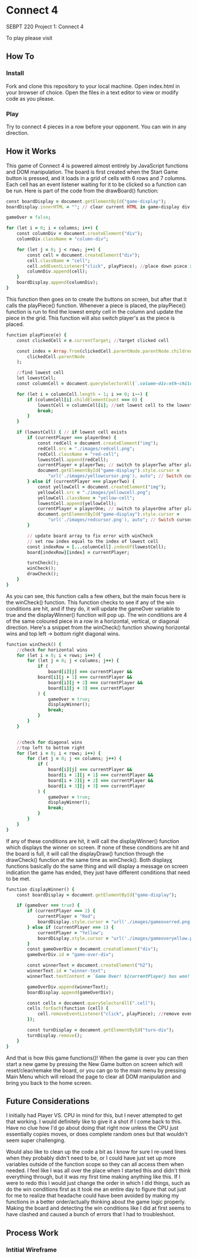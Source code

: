 # Connect 4

SEBPT 220 Project 1: Connect 4

To play please visit <url>

## How To

### Install

Fork and clone this repository to your local machine.
Open index.html in your browser of choice.
Open the files in a text editor to view or modify code as you please.

### Play

Try to connect 4 pieces in a row before your opponent. You can win in any direction.

## How it Works

This game of Connect 4 is powered almost entirely by JavaScript functions and DOM manipulation.
The board is first created when the Start Game button is pressed, and it loads in a grid of cells with 6 rows and 7 columns. Each cell has an event listener waiting for it to be clicked so a function can be run. Here is part of the code from the drawBoard() function:
```ruby
const boardDisplay = document.getElementById("game-display");
boardDisplay.innerHTML = ""; // clear current HTML in game-display div

gameOver = false;

for (let i = 0; i < columns; i++) {
    const columnDiv = document.createElement("div");
    columnDiv.className = "column-div";

    for (let j = 0; j < rows; j++) {
        const cell = document.createElement("div");
        cell.className = "cell";
        cell.addEventListener("click", playPiece); //place down piece in cell when clicked
        columnDiv.append(cell);
    }
    boardDisplay.append(columnDiv);
}
```

This function then goes on to create the buttons on screen, but after that it calls the playPiece() function. Whenever a piece is placed, the playPiece() function is run to find the lowest empty cell in the column and update the piece in the grid. This function will also switch player's as the piece is placed.

```ruby
function playPiece(e) {
    const clickedCell = e.currentTarget; //target clicked cell

    const index = Array.from(clickedCell.parentNode.parentNode.children).indexOf(
        clickedCell.parentNode
    );

    //find lowest cell
    let lowestCell;
    const columnCell = document.querySelectorAll(`.column-div:nth-child(${index + 1}) .cell`);

    for (let i = columnCell.length - 1; i >= 0; i--) {
        if (columnCell[i].childElementCount === 0) {
            lowestCell = columnCell[i]; //set lowest cell to the lowest empty cell in column index
            break;
        }
    }

    if (lowestCell) { // if lowest cell exists
        if (currentPlayer === playerOne) {
            const redCell = document.createElement("img");
            redCell.src = "./images/redcell.png";
            redCell.className = "red-cell";
            lowestCell.append(redCell);
            currentPlayer = playerTwo; // switch to playerTwo after placing the red piece
            document.getElementById("game-display").style.cursor =
                "url('./images/yellowcursor.png'), auto"; // Switch cursor to yellow for next turn
        } else if (currentPlayer === playerTwo) {
            const yellowCell = document.createElement("img");
            yellowCell.src = "./images/yellowcell.png";
            yellowCell.className = "yellow-cell";
            lowestCell.append(yellowCell);
            currentPlayer = playerOne; // switch to playerOne after placing the yellow piece
            document.getElementById("game-display").style.cursor =
                "url('./images/redcursor.png'), auto"; // Switch cursor to red for next turn
        }

        // update board array to fix error with winCheck
        // set row index equal to the index of lowest cell
        const indexRow = [...columnCell].indexOf(lowestCell);
        board[indexRow][index] = currentPlayer;

        turnCheck();
        winCheck();
        drawCheck();
    }
}
```

As you can see, this function calls a few others, but the main focus here is the winCheck() function. This function checks to see if any of the win conditions are hit, and if they do, it will update the gameOver variable to true and the displayWinner() function will pop up. The win conditions are 4 of the same coloured piece in a row in a horizontal, vertical, or diagonal direction. Here's a snippet from the winCheck() function showing horizontal wins and top left -> bottom right diagonal wins.

```ruby
function winCheck() {
    //check for horizontal wins
    for (let i = 0; i < rows; i++) {
        for (let j = 0; j < columns; j++) {
            if (
                board[i][j] === currentPlayer &&
            board[i][j + 1] === currentPlayer &&
                board[i][j + 2] === currentPlayer &&
                board[i][j + 3] === currentPlayer
            ) {
                gameOver = true;
                displayWinner();
                break;
            }
        }
    }


    //check for diagonal wins
    //top left to bottom right
    for (let i = 0; i < rows; i++) {
        for (let j = 0; j <= columns; j++) {
            if (
                board[i][j] === currentPlayer &&
                board[i + 1][j + 1] === currentPlayer &&
                board[i + 2][j + 2] === currentPlayer &&
                board[i + 3][j + 3] === currentPlayer
            ) {
                gameOver = true;
                displayWinner();
                break;
            }
        }
    }
}
```

If any of these conditions are hit, it will call the displayWinner() function which displays the winner on screen. If none of these conditions are hit and the board is full, it will call the displayDraw() function through the drawCheck() function at the same time as winCheck(). Both display[x]() functions basically do the same thing and will display a message on screen indication the game has ended, they just have different conditions that need to be met.

```ruby
function displayWinner() {
    const boardDisplay = document.getElementById("game-display");

    if (gameOver === true) {
        if (currentPlayer === 2) {
            currentPlayer = "Red";
            boardDisplay.style.cursor = "url('./images/gameoverred.png'), auto";
        } else if (currentPlayer === 1) {
            currentPlayer = "Yellow";
            boardDisplay.style.cursor = "url('./images/gameoveryellow.png'), auto";
        }
        const gameOverDiv = document.createElement("div");
        gameOverDiv.id = "game-over-div";

        const winnerText = document.createElement("h2");
        winnerText.id = "winner-text";
        winnerText.textContent = `Game Over! ${currentPlayer} has won!`;

        gameOverDiv.append(winnerText);
        boardDisplay.append(gameOverDiv);

        const cells = document.querySelectorAll(".cell");
        cells.forEach(function (cell) {
            cell.removeEventListener("click", playPiece); //remove event listener
        });

        const turnDisplay = document.getElementById("turn-div");
        turnDisplay.remove();
    }
}
```

And that is how this game functions()! When the game is over you can then start a new game by pressing the New Game button on screen which will reset/clear/remake the board, or you can go to the main menu by pressing Main Menu which will reload the page to clear all DOM manipulation and bring you back to the home screen.

## Future Considerations
I initially had Player VS. CPU in mind for this, but I never attempted to get that working. I would definitely like to give it a shot if I come back to this. Have no clue how I'd go about doing that right now unless the CPU just essentially copies moves, or does complete random ones but that wouldn't seem super challenging.

Would also like to clean up the code a bit as I know for sure I re-used lines when they probably didn't need to be, or I could have just set up more variables outside of the function scope so they can all access them when needed. I feel like I was all over the place when I started this and didn't think everything through, but it was my first time making anything like this. If I were to redo this I would just change the order in which I did things, such as do the win conditions first as it took me an entire day to figure that out just for me to realize that headache could have been avoided by making my functions in a better order/actually thinking about the game logic properly. Making the board and detecting the win conditions like I did at first seems to have clashed and caused a bunch of errors that I had to troubleshoot.

## Process Work

### Intitial Wireframe
